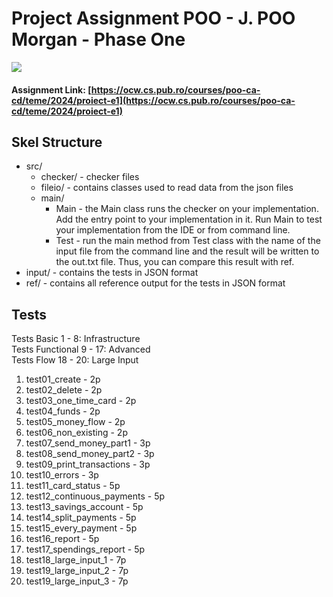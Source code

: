 # Project Assignment POO  - J. POO Morgan - Phase One

![](https://s.yimg.com/ny/api/res/1.2/aN0SfZTtLF5hLNO0wIN3gg--/YXBwaWQ9aGlnaGxhbmRlcjt3PTcwNTtoPTQyNztjZj13ZWJw/https://o.aolcdn.com/hss/storage/midas/b23d8b7f62a50a7b79152996890aa052/204855412/fit.gif)

#### Assignment Link: [https://ocw.cs.pub.ro/courses/poo-ca-cd/teme/2024/proiect-e1](https://ocw.cs.pub.ro/courses/poo-ca-cd/teme/2024/proiect-e1)

## Skel Structure

* src/
    * checker/ - checker files
    * fileio/ - contains classes used to read data from the json files
    * main/
        * Main - the Main class runs the checker on your implementation. Add the entry point to your implementation in it. Run Main to test your implementation from the IDE or from command line.
        * Test - run the main method from Test class with the name of the input file from the command line and the result will be written
          to the out.txt file. Thus, you can compare this result with ref.
* input/ - contains the tests in JSON format
* ref/ - contains all reference output for the tests in JSON format

## Tests

Tests Basic 1 - 8: Infrastructure \
Tests Functional 9 - 17: Advanced \
Tests Flow 18 - 20: Large Input

1. test01_create - 2p
2. test02_delete - 2p
3. test03_one_time_card - 2p
4. test04_funds - 2p
5. test05_money_flow - 2p
6. test06_non_existing - 2p
7. test07_send_money_part1 - 3p
8. test08_send_money_part2 - 3p
9. test09_print_transactions - 3p
10. test10_errors - 3p
11. test11_card_status - 5p
12. test12_continuous_payments - 5p
13. test13_savings_account - 5p
14. test14_split_payments - 5p
15. test15_every_payment - 5p
16. test16_report - 5p
17. test17_spendings_report - 5p
18. test18_large_input_1 - 7p
19. test19_large_input_2 - 7p
20. test19_large_input_3 - 7p
